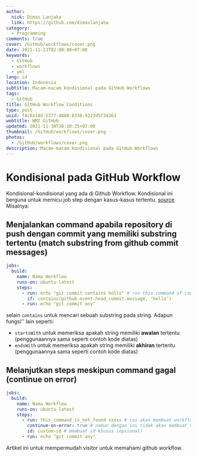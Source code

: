 ```yaml
---
author:
  nick: Dimas Lanjaka
  link: https://github.com/dimaslanjaka
category:
  - Programming
comments: true
cover: /GitHub/workflows/cover.png
date: 2021-11-23T02:00:00+07:00
keywords:
  - GitHub
  - workflows
  - yml
lang: id
location: Indonesia
subtitle: Macam-macam kondisional pada GitHub Workflows
tags:
  - GitHub
title: GitHub Workflow Conditions
type: post
uuid: f4c6a18d-2377-4888-8330-9223d5f34263
webtitle: WMI GitHub
updated: 2021-11-30T20:10:25+07:00
thumbnail: /GitHub/workflows/cover.png
photos:
  - /GitHub/workflows/cover.png
description: Macam-macam kondisional pada GitHub Workflows
---
```


# Kondisional pada GitHub Workflow
Kondisional-kondisional yang ada di Github Workflow. Kondisional ini berguna untuk memicu job step dengan kasus-kasus tertentu. [source](https://docs.github.com/en/actions/learn-github-actions/expressions) Misalnya:
## Menjalankan command apabila repository di push dengan commit yang memiliki substring tertentu (match substring from github commit messages)
```yaml
jobs:
  build:
    name: Nama Workflow
    runs-on: ubuntu-latest
    steps:
      - run: echo "git commit contains hello" # run this command if commit contains hello
        if: contains(github.event.head_commit.message, 'hello')
      - run: echo "git commit any"
```
selain `contains` untuk mencari sebuah substring pada string. Adapun fungsi'' lain seperti:
- `startsWith` untuk memeriksa apakah string memiliki **awalan** tertentu (penggunaannya sama seperti contoh kode diatas)
- `endsWith` untuk memeriksa apakah string memiliki **akhiran** tertentu (penggunaannya sama seperti contoh kode diatas)
## Melanjutkan steps meskipun command gagal (continue on error)
```yaml
jobs:
  build:
    name: Nama Workflow
    runs-on: ubuntu-latest
    steps:
      - run: this_command_is_not_found xxxxx # ini akan membuat workflow berhenti
        continue-on-error: true # namun dengan ini tidak akan membuat workflow berhenti
        id: custom-id # membuat id khusus (opsional)
      - run: echo "git commit any"
```

Artikel ini untuk mempermudah visitor untuk memahami github workflow.